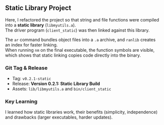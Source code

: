## Static Library Project

Here, I refactored the project so that string and file functions were compiled into a **static library** (`libmyutils.a`).  
The driver program (`client_static`) was then linked against this library.  

The `ar` command bundles object files into a `.a` archive, and `ranlib` creates an index for faster linking.  
When running `nm` on the final executable, the function symbols are visible, which shows that static linking copies code directly into the binary.  

### Git Tag & Release
- Tag: `v0.2.1-static`  
- Release: **Version 0.2.1: Static Library Build**  
- Assets: `lib/libmyutils.a` and `bin/client_static`  

### Key Learning
I learned how static libraries work, their benefits (simplicity, independence) and drawbacks (larger executables, harder updates).

